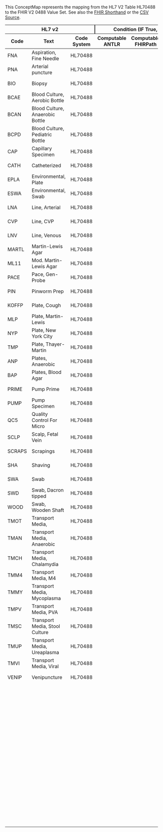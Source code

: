 
This ConceptMap represents the mapping from the HL7 V2 Table HL70488 to the FHIR V2 0488 Value Set. See also the <a href='https://github.com/HL7/v2-to-fhir/blob/master/tank/Table HL70488 to V2 0488.fsh'>FHIR Shorthand</a> or the <a href='https://github.com/HL7/v2-to-fhir/blob/master/mappings/codesystems/HL7 Concept Map_ SpecimenCollectionMethod - Sheet1.csv'>CSV Source</a>.
<table class='grid'><thead>
<tr><th colspan='3' style='border-right: 2px solid black;'>HL7 v2</th><th colspan='3' style='border-right: 2px solid black;'>Condition (IF True, args)</th><th colspan='4'>HL7 FHIR</th><th rowspan='2'>Comments</th></tr>
<tr><th>Code</th><th>Text</th><th>Code System</th><th>Computable ANTLR</th><th>Computable FHIRPath</th><th>Narrative</th><th>Code</th><th>Proposed Extension</th><th>Display</th><th>Code System</th></tr></thead>
<tbody>
<tr><td>FNA</td><td>Aspiration, Fine Needle</td><td style='border-right: 2px'>HL70488</td><td></td><td></td><td style='border-right: 2px'></td><td>FNA</td><td></td><td>Aspiration, Fine Needle</td><td><a href='https://hl7.org/fhir/R4/v2/0488/index.html'>http://terminology.hl7.org/CodeSystem/v2-0488</a></td><td></td></tr>
<tr><td>PNA</td><td>Arterial puncture</td><td style='border-right: 2px'>HL70488</td><td></td><td></td><td style='border-right: 2px'></td><td>PNA</td><td></td><td>Arterial puncture</td><td><a href='https://hl7.org/fhir/R4/v2/0488/index.html'>http://terminology.hl7.org/CodeSystem/v2-0488</a></td><td></td></tr>
<tr><td>BIO</td><td>Biopsy</td><td style='border-right: 2px'>HL70488</td><td></td><td></td><td style='border-right: 2px'></td><td>129314006</td><td></td><td>Biopsy - action</td><td><a href='http://snomed.info/sct'>http://snomed.info/sct</a></td><td></td></tr>
<tr><td>BCAE</td><td>Blood Culture, Aerobic Bottle</td><td style='border-right: 2px'>HL70488</td><td></td><td></td><td style='border-right: 2px'></td><td>BCAE</td><td></td><td>Blood Culture, Aerobic Bottle</td><td><a href='https://hl7.org/fhir/R4/v2/0488/index.html'>http://terminology.hl7.org/CodeSystem/v2-0488</a></td><td></td></tr>
<tr><td>BCAN</td><td>Blood Culture, Anaerobic Bottle</td><td style='border-right: 2px'>HL70488</td><td></td><td></td><td style='border-right: 2px'></td><td>BCAN</td><td></td><td>Blood Culture, Anaerobic Bottle</td><td><a href='https://hl7.org/fhir/R4/v2/0488/index.html'>http://terminology.hl7.org/CodeSystem/v2-0488</a></td><td></td></tr>
<tr><td>BCPD</td><td>Blood Culture, Pediatric Bottle</td><td style='border-right: 2px'>HL70488</td><td></td><td></td><td style='border-right: 2px'></td><td>BCPD</td><td></td><td>Blood Culture, Pediatric Bottle</td><td><a href='https://hl7.org/fhir/R4/v2/0488/index.html'>http://terminology.hl7.org/CodeSystem/v2-0488</a></td><td></td></tr>
<tr><td>CAP</td><td>Capillary Specimen</td><td style='border-right: 2px'>HL70488</td><td></td><td></td><td style='border-right: 2px'></td><td>CAP</td><td></td><td>Capillary Specimen</td><td><a href='https://hl7.org/fhir/R4/v2/0488/index.html'>http://terminology.hl7.org/CodeSystem/v2-0488</a></td><td></td></tr>
<tr><td>CATH</td><td>Catheterized</td><td style='border-right: 2px'>HL70488</td><td></td><td></td><td style='border-right: 2px'></td><td>CATH</td><td></td><td>Catheterized</td><td><a href='https://hl7.org/fhir/R4/v2/0488/index.html'>http://terminology.hl7.org/CodeSystem/v2-0488</a></td><td></td></tr>
<tr><td>EPLA</td><td>Environmental, Plate</td><td style='border-right: 2px'>HL70488</td><td></td><td></td><td style='border-right: 2px'></td><td>EPLA</td><td></td><td>Environmental, Plate</td><td><a href='https://hl7.org/fhir/R4/v2/0488/index.html'>http://terminology.hl7.org/CodeSystem/v2-0488</a></td><td></td></tr>
<tr><td>ESWA</td><td>Environmental, Swab</td><td style='border-right: 2px'>HL70488</td><td></td><td></td><td style='border-right: 2px'></td><td>ESWA</td><td></td><td>Environmental, Swab</td><td><a href='https://hl7.org/fhir/R4/v2/0488/index.html'>http://terminology.hl7.org/CodeSystem/v2-0488</a></td><td></td></tr>
<tr><td>LNA</td><td>Line, Arterial</td><td style='border-right: 2px'>HL70488</td><td></td><td></td><td style='border-right: 2px'></td><td>LNA</td><td></td><td>Line, Arterial</td><td><a href='https://hl7.org/fhir/R4/v2/0488/index.html'>http://terminology.hl7.org/CodeSystem/v2-0488</a></td><td></td></tr>
<tr><td>CVP</td><td>Line, CVP</td><td style='border-right: 2px'>HL70488</td><td></td><td></td><td style='border-right: 2px'></td><td>CVP</td><td></td><td>Line, CVP</td><td><a href='https://hl7.org/fhir/R4/v2/0488/index.html'>http://terminology.hl7.org/CodeSystem/v2-0488</a></td><td></td></tr>
<tr><td>LNV</td><td>Line, Venous</td><td style='border-right: 2px'>HL70488</td><td></td><td></td><td style='border-right: 2px'></td><td>LNV</td><td></td><td>Line, Venous</td><td><a href='https://hl7.org/fhir/R4/v2/0488/index.html'>http://terminology.hl7.org/CodeSystem/v2-0488</a></td><td></td></tr>
<tr><td>MARTL</td><td>Martin-Lewis Agar</td><td style='border-right: 2px'>HL70488</td><td></td><td></td><td style='border-right: 2px'></td><td>MARTL</td><td></td><td>Martin-Lewis Agar</td><td><a href='https://hl7.org/fhir/R4/v2/0488/index.html'>http://terminology.hl7.org/CodeSystem/v2-0488</a></td><td></td></tr>
<tr><td>ML11</td><td>Mod. Martin-Lewis Agar</td><td style='border-right: 2px'>HL70488</td><td></td><td></td><td style='border-right: 2px'></td><td>ML11</td><td></td><td>Mod. Martin-Lewis Agar</td><td><a href='https://hl7.org/fhir/R4/v2/0488/index.html'>http://terminology.hl7.org/CodeSystem/v2-0488</a></td><td></td></tr>
<tr><td>PACE</td><td>Pace, Gen-Probe</td><td style='border-right: 2px'>HL70488</td><td></td><td></td><td style='border-right: 2px'></td><td>PACE</td><td></td><td>Pace, Gen-Probe</td><td><a href='https://hl7.org/fhir/R4/v2/0488/index.html'>http://terminology.hl7.org/CodeSystem/v2-0488</a></td><td></td></tr>
<tr><td>PIN</td><td>Pinworm Prep</td><td style='border-right: 2px'>HL70488</td><td></td><td></td><td style='border-right: 2px'></td><td>PIN</td><td></td><td>Pinworm Prep</td><td><a href='https://hl7.org/fhir/R4/v2/0488/index.html'>http://terminology.hl7.org/CodeSystem/v2-0488</a></td><td></td></tr>
<tr><td>KOFFP</td><td>Plate, Cough</td><td style='border-right: 2px'>HL70488</td><td></td><td></td><td style='border-right: 2px'></td><td>KOFFP</td><td></td><td>Plate, Cough</td><td><a href='https://hl7.org/fhir/R4/v2/0488/index.html'>http://terminology.hl7.org/CodeSystem/v2-0488</a></td><td></td></tr>
<tr><td>MLP</td><td>Plate, Martin-Lewis</td><td style='border-right: 2px'>HL70488</td><td></td><td></td><td style='border-right: 2px'></td><td>MLP</td><td></td><td>Plate, Martin-Lewis</td><td><a href='https://hl7.org/fhir/R4/v2/0488/index.html'>http://terminology.hl7.org/CodeSystem/v2-0488</a></td><td></td></tr>
<tr><td>NYP</td><td>Plate, New York City</td><td style='border-right: 2px'>HL70488</td><td></td><td></td><td style='border-right: 2px'></td><td>NYP</td><td></td><td>Plate, New York City</td><td><a href='https://hl7.org/fhir/R4/v2/0488/index.html'>http://terminology.hl7.org/CodeSystem/v2-0488</a></td><td></td></tr>
<tr><td>TMP</td><td>Plate, Thayer-Martin</td><td style='border-right: 2px'>HL70488</td><td></td><td></td><td style='border-right: 2px'></td><td>TMP</td><td></td><td>Plate, Thayer-Martin</td><td><a href='https://hl7.org/fhir/R4/v2/0488/index.html'>http://terminology.hl7.org/CodeSystem/v2-0488</a></td><td></td></tr>
<tr><td>ANP</td><td>Plates, Anaerobic</td><td style='border-right: 2px'>HL70488</td><td></td><td></td><td style='border-right: 2px'></td><td>ANP</td><td></td><td>Plates, Anaerobic</td><td><a href='https://hl7.org/fhir/R4/v2/0488/index.html'>http://terminology.hl7.org/CodeSystem/v2-0488</a></td><td></td></tr>
<tr><td>BAP</td><td>Plates, Blood Agar</td><td style='border-right: 2px'>HL70488</td><td></td><td></td><td style='border-right: 2px'></td><td>BAP</td><td></td><td>Plates, Blood Agar</td><td><a href='https://hl7.org/fhir/R4/v2/0488/index.html'>http://terminology.hl7.org/CodeSystem/v2-0488</a></td><td></td></tr>
<tr><td>PRIME</td><td>Pump Prime</td><td style='border-right: 2px'>HL70488</td><td></td><td></td><td style='border-right: 2px'></td><td>PRIME</td><td></td><td>Pump Prime</td><td><a href='https://hl7.org/fhir/R4/v2/0488/index.html'>http://terminology.hl7.org/CodeSystem/v2-0488</a></td><td></td></tr>
<tr><td>PUMP</td><td>Pump Specimen</td><td style='border-right: 2px'>HL70488</td><td></td><td></td><td style='border-right: 2px'></td><td>PUMP</td><td></td><td>Pump Specimen</td><td><a href='https://hl7.org/fhir/R4/v2/0488/index.html'>http://terminology.hl7.org/CodeSystem/v2-0488</a></td><td></td></tr>
<tr><td>QC5</td><td>Quality Control For Micro</td><td style='border-right: 2px'>HL70488</td><td></td><td></td><td style='border-right: 2px'></td><td>QC5</td><td></td><td>Quality Control For Micro</td><td><a href='https://hl7.org/fhir/R4/v2/0488/index.html'>http://terminology.hl7.org/CodeSystem/v2-0488</a></td><td></td></tr>
<tr><td>SCLP</td><td>Scalp, Fetal Vein</td><td style='border-right: 2px'>HL70488</td><td></td><td></td><td style='border-right: 2px'></td><td>SCLP</td><td></td><td>Scalp, Fetal Vein</td><td><a href='https://hl7.org/fhir/R4/v2/0488/index.html'>http://terminology.hl7.org/CodeSystem/v2-0488</a></td><td></td></tr>
<tr><td>SCRAPS</td><td>Scrapings</td><td style='border-right: 2px'>HL70488</td><td></td><td></td><td style='border-right: 2px'></td><td>129323009</td><td></td><td>Scraping - action</td><td><a href='http://snomed.info/sct'>http://snomed.info/sct</a></td><td></td></tr>
<tr><td>SHA</td><td>Shaving</td><td style='border-right: 2px'>HL70488</td><td></td><td></td><td style='border-right: 2px'></td><td>SHA</td><td></td><td>Shaving</td><td><a href='https://hl7.org/fhir/R4/v2/0488/index.html'>http://terminology.hl7.org/CodeSystem/v2-0488</a></td><td></td></tr>
<tr><td>SWA</td><td>Swab</td><td style='border-right: 2px'>HL70488</td><td></td><td></td><td style='border-right: 2px'></td><td>SWA</td><td></td><td>Swab</td><td><a href='https://hl7.org/fhir/R4/v2/0488/index.html'>http://terminology.hl7.org/CodeSystem/v2-0488</a></td><td></td></tr>
<tr><td>SWD</td><td>Swab, Dacron tipped</td><td style='border-right: 2px'>HL70488</td><td></td><td></td><td style='border-right: 2px'></td><td>SWD</td><td></td><td>Swab, Dacron tipped</td><td><a href='https://hl7.org/fhir/R4/v2/0488/index.html'>http://terminology.hl7.org/CodeSystem/v2-0488</a></td><td></td></tr>
<tr><td>WOOD</td><td>Swab, Wooden Shaft</td><td style='border-right: 2px'>HL70488</td><td></td><td></td><td style='border-right: 2px'></td><td>WOOD</td><td></td><td>Swab, Wooden Shaft</td><td><a href='https://hl7.org/fhir/R4/v2/0488/index.html'>http://terminology.hl7.org/CodeSystem/v2-0488</a></td><td></td></tr>
<tr><td>TMOT</td><td>Transport Media,</td><td style='border-right: 2px'>HL70488</td><td></td><td></td><td style='border-right: 2px'></td><td>TMOT</td><td></td><td>Transport Media,</td><td><a href='https://hl7.org/fhir/R4/v2/0488/index.html'>http://terminology.hl7.org/CodeSystem/v2-0488</a></td><td></td></tr>
<tr><td>TMAN</td><td>Transport Media, Anaerobic</td><td style='border-right: 2px'>HL70488</td><td></td><td></td><td style='border-right: 2px'></td><td>TMAN</td><td></td><td>Transport Media, Anaerobic</td><td><a href='https://hl7.org/fhir/R4/v2/0488/index.html'>http://terminology.hl7.org/CodeSystem/v2-0488</a></td><td></td></tr>
<tr><td>TMCH</td><td>Transport Media, Chalamydia</td><td style='border-right: 2px'>HL70488</td><td></td><td></td><td style='border-right: 2px'></td><td>TMCH</td><td></td><td>Transport Media, Chalamydia</td><td><a href='https://hl7.org/fhir/R4/v2/0488/index.html'>http://terminology.hl7.org/CodeSystem/v2-0488</a></td><td></td></tr>
<tr><td>TMM4</td><td>Transport Media, M4</td><td style='border-right: 2px'>HL70488</td><td></td><td></td><td style='border-right: 2px'></td><td>TMM4</td><td></td><td>Transport Media, M4</td><td><a href='https://hl7.org/fhir/R4/v2/0488/index.html'>http://terminology.hl7.org/CodeSystem/v2-0488</a></td><td></td></tr>
<tr><td>TMMY</td><td>Transport Media, Mycoplasma</td><td style='border-right: 2px'>HL70488</td><td></td><td></td><td style='border-right: 2px'></td><td>TMMY</td><td></td><td>Transport Media, Mycoplasma</td><td><a href='https://hl7.org/fhir/R4/v2/0488/index.html'>http://terminology.hl7.org/CodeSystem/v2-0488</a></td><td></td></tr>
<tr><td>TMPV</td><td>Transport Media, PVA</td><td style='border-right: 2px'>HL70488</td><td></td><td></td><td style='border-right: 2px'></td><td>TMPV</td><td></td><td>Transport Media, PVA</td><td><a href='https://hl7.org/fhir/R4/v2/0488/index.html'>http://terminology.hl7.org/CodeSystem/v2-0488</a></td><td></td></tr>
<tr><td>TMSC</td><td>Transport Media, Stool Culture</td><td style='border-right: 2px'>HL70488</td><td></td><td></td><td style='border-right: 2px'></td><td>TMSC</td><td></td><td>Transport Media, Stool Culture</td><td><a href='https://hl7.org/fhir/R4/v2/0488/index.html'>http://terminology.hl7.org/CodeSystem/v2-0488</a></td><td></td></tr>
<tr><td>TMUP</td><td>Transport Media, Ureaplasma</td><td style='border-right: 2px'>HL70488</td><td></td><td></td><td style='border-right: 2px'></td><td>TMUP</td><td></td><td>Transport Media, Ureaplasma</td><td><a href='https://hl7.org/fhir/R4/v2/0488/index.html'>http://terminology.hl7.org/CodeSystem/v2-0488</a></td><td></td></tr>
<tr><td>TMVI</td><td>Transport Media, Viral</td><td style='border-right: 2px'>HL70488</td><td></td><td></td><td style='border-right: 2px'></td><td>TMVI</td><td></td><td>Transport Media, Viral</td><td><a href='https://hl7.org/fhir/R4/v2/0488/index.html'>http://terminology.hl7.org/CodeSystem/v2-0488</a></td><td></td></tr>
<tr><td>VENIP</td><td>Venipuncture</td><td style='border-right: 2px'>HL70488</td><td></td><td></td><td style='border-right: 2px'></td><td>VENIP</td><td></td><td>Venipuncture</td><td><a href='https://hl7.org/fhir/R4/v2/0488/index.html'>http://terminology.hl7.org/CodeSystem/v2-0488</a></td><td></td></tr>
<tr><td></td><td></td><td style='border-right: 2px'></td><td></td><td></td><td style='border-right: 2px'></td><td>129316008</td><td></td><td>Aspiration - action</td><td><a href='http://snomed.info/sct'>http://snomed.info/sct</a></td><td></td></tr>
<tr><td></td><td></td><td style='border-right: 2px'></td><td></td><td></td><td style='border-right: 2px'></td><td>129300006</td><td></td><td>Puncture - action</td><td><a href='http://snomed.info/sct'>http://snomed.info/sct</a></td><td></td></tr>
<tr><td></td><td></td><td style='border-right: 2px'></td><td></td><td></td><td style='border-right: 2px'></td><td>129304002</td><td></td><td>Excision - action</td><td><a href='http://snomed.info/sct'>http://snomed.info/sct</a></td><td></td></tr>
<tr><td></td><td></td><td style='border-right: 2px'></td><td></td><td></td><td style='border-right: 2px'></td><td>73416001</td><td></td><td>Urine specimen collection, clean catch</td><td><a href='http://snomed.info/sct'>http://snomed.info/sct</a></td><td></td></tr>
<tr><td></td><td></td><td style='border-right: 2px'></td><td></td><td></td><td style='border-right: 2px'></td><td>225113003</td><td></td><td>Timed urine collection</td><td><a href='http://snomed.info/sct'>http://snomed.info/sct</a></td><td></td></tr>
<tr><td></td><td></td><td style='border-right: 2px'></td><td></td><td></td><td style='border-right: 2px'></td><td>70777001</td><td></td><td>Urine specimen collection, catheterized</td><td><a href='http://snomed.info/sct'>http://snomed.info/sct</a></td><td></td></tr>
<tr><td></td><td></td><td style='border-right: 2px'></td><td></td><td></td><td style='border-right: 2px'></td><td>386089008</td><td></td><td>Collection of coughed sputum</td><td><a href='http://snomed.info/sct'>http://snomed.info/sct</a></td><td></td></tr>
<tr><td></td><td></td><td style='border-right: 2px'></td><td></td><td></td><td style='border-right: 2px'></td><td>278450005</td><td></td><td>Finger-prick sampling</td><td><a href='http://snomed.info/sct'>http://snomed.info/sct</a></td><td></td></tr>
</tbody></table>
